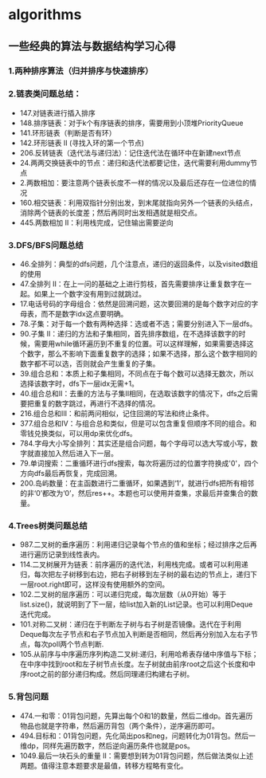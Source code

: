 # algorithms

## 一些经典的算法与数据结构学习心得
### 1.两种排序算法（归并排序与快速排序）
### 2.链表类问题总结：
+ 147.对链表进行插入排序
+ 148.排序链表：对于k个有序链表的排序，需要用到小顶堆PriorityQueue
+ 141.环形链表（判断是否有环）
+ 142.环形链表 II (寻找入环的第一个节点)
+ 206.反转链表（迭代法与递归法）：记住迭代法在循环中在新建next节点
+ 24.两两交换链表中的节点：递归和迭代法都要记住，迭代需要利用dummy节点
+ 2.两数相加：要注意两个链表长度不一样的情况以及最后还存在一位进位的情况
+ 160.相交链表：利用双指针分别出发，到末尾就指向另外一个链表的头结点，消除两个链表的长度差；然后再同时出发相遇就是相交点。
+ 445.两数相加 II：利用栈完成，记住输出需要逆向
### 3.DFS/BFS问题总结
+ 46.全排列：典型的dfs问题，几个注意点，递归的返回条件，以及visited数组的使用
+ 47.全排列 II：在上一问的基础之上进行剪枝，首先需要排序让重复数字在一起。如果上一个数字没有用到过就跳过。
+ 17.电话号码的字母组合：依然是回溯问题，这次要回溯的是每个数字对应的字母表，而不是数字idx这点要明确。
+ 78.子集：对于每一个数有两种选择：选或者不选；需要分别进入下一层dfs。
+ 90.子集 II：递归的方法和子集相同，首先排序数组，在不选择该数字的时候，需要用while循环遍历到不重复的位置。可以这样理解，如果需要选择这个数字，那么不影响下面重复数字的选择；如果不选择，那么这个数字相同的数字都不可以选，否则就会产生重复的子集。
+ 39.组合总和：本质上和子集相同，不同点在于每个数可以选择无数次，所以选择该数字时，dfs下一层idx无需+1。
+ 40.组合总和II：去重的方法与子集II相同，在选取该数字的情况下，dfs之后需要把重复的数字跳过，再进行不选择的情况。
+ 216.组合总和III：和前两问相似，记住回溯的写法和终止条件。
+ 377.组合总和IV：与组合总和类似，但是可以包含重复但顺序不同的组合。和零钱兑换类似，可以用dp来优化dfs。
+ 784.字母大小写全排列：其实还是组合问题，每个字母可以选大写或小写，数字就直接加入然后进入下一层。
+ 79.单词搜索：二重循环进行dfs搜索，每次将遍历过的位置字符换成'0'，四个方向dfs最后再恢复，完成回溯。
+ 200.岛屿数量：在主函数进行二重循环，如果遇到‘1’，就进行dfs把所有相邻的非‘0’都改为‘0’，然后res++。本题也可以使用并查集，求最后并查集合的数量。
### 4.Trees树类问题总结
+ 987.二叉树的垂序遍历：利用递归记录每个节点的值和坐标；经过排序之后再进行遍历记录到线性表内。
+ 114.二叉树展开为链表：前序遍历的迭代法，利用栈完成。或者可以利用递归，每次把左子树移到右边，把右子树移到左子树的最右边的节点上，递归下一层root.right即可，这样没有使用额外的空间。
+ 102.二叉树的层序遍历：可以递归完成，每次层数（从0开始）等于list.size()，就说明到了下一层，给list加入新的List记录。也可以利用Deque迭代完成。
+ 101.对称二叉树：递归在于判断左子树与右子树是否镜像。迭代在于利用Deque每次左子节点和右子节点加入判断是否相同，然后再分别加入左右子节点，每次poll两个节点判断.
+ 105.从前序与中序遍历序列构造二叉树:递归，利用哈希表存储中序值与下标；在中序中找到root和左子树节点长度。左子树就由前序root之后这个长度和中序root之前的部分递归构成。然后同理递归构建右子树。
### 5.背包问题
+ 474.一和零：01背包问题，先算出每个0和1的数量，然后二维dp。首先遍历物品也就是字符串，然后遍历背包（两个条件），逆序遍历即可。
+ 494.目标和：01背包问题，先化简出pos和neg，问题转化为01背包。然后一维dp，同样先遍历数字，然后逆向遍历条件也就是pos。
+ 1049.最后一块石头的重量 II：需要想到转为01背包问题，然后做法类似上述两题。值得注意本题要求是最值，转移方程略有变化。
